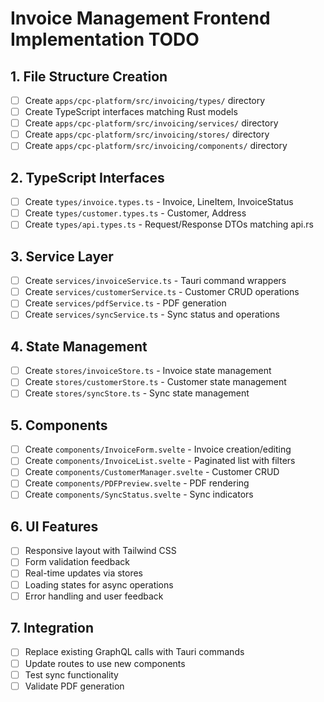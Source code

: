 # Invoice Management Frontend Implementation TODO

## 1. File Structure Creation
- [ ] Create `apps/cpc-platform/src/invoicing/types/` directory
- [ ] Create TypeScript interfaces matching Rust models
- [ ] Create `apps/cpc-platform/src/invoicing/services/` directory
- [ ] Create `apps/cpc-platform/src/invoicing/stores/` directory
- [ ] Create `apps/cpc-platform/src/invoicing/components/` directory

## 2. TypeScript Interfaces
- [ ] Create `types/invoice.types.ts` - Invoice, LineItem, InvoiceStatus
- [ ] Create `types/customer.types.ts` - Customer, Address
- [ ] Create `types/api.types.ts` - Request/Response DTOs matching api.rs

## 3. Service Layer
- [ ] Create `services/invoiceService.ts` - Tauri command wrappers
- [ ] Create `services/customerService.ts` - Customer CRUD operations
- [ ] Create `services/pdfService.ts` - PDF generation
- [ ] Create `services/syncService.ts` - Sync status and operations

## 4. State Management
- [ ] Create `stores/invoiceStore.ts` - Invoice state management
- [ ] Create `stores/customerStore.ts` - Customer state management
- [ ] Create `stores/syncStore.ts` - Sync state management

## 5. Components
- [ ] Create `components/InvoiceForm.svelte` - Invoice creation/editing
- [ ] Create `components/InvoiceList.svelte` - Paginated list with filters
- [ ] Create `components/CustomerManager.svelte` - Customer CRUD
- [ ] Create `components/PDFPreview.svelte` - PDF rendering
- [ ] Create `components/SyncStatus.svelte` - Sync indicators

## 6. UI Features
- [ ] Responsive layout with Tailwind CSS
- [ ] Form validation feedback
- [ ] Real-time updates via stores
- [ ] Loading states for async operations
- [ ] Error handling and user feedback

## 7. Integration
- [ ] Replace existing GraphQL calls with Tauri commands
- [ ] Update routes to use new components
- [ ] Test sync functionality
- [ ] Validate PDF generation